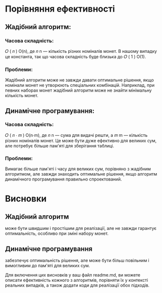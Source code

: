 # Порівняння ефективності
## Жадібний алгоритм:

### Часова складність: 
𝑂
(
𝑛
)
O(n), де 
𝑛
n — кількість різних номіналів монет. В нашому випадку це константа, так що часова складність буде близька до 
𝑂
(
1
)
O(1).
### Проблеми:
Жадібний алгоритм може не завжди давати оптимальне рішення, якщо номінали монет не утворюють спеціальних комбінацій. Наприклад, при певних наборах монет жадібний алгоритм може не знайти мінімальну кількість монет.
## Динамічне програмування:

### Часова складність: 
𝑂
(
𝑛
⋅
𝑚
)
O(n⋅m), де 
𝑛
n — сума для видачі решти, а 
𝑚
m — кількість різних номіналів монет. Це може бути дуже ефективно для великих сум, але потребує більше пам'яті для зберігання таблиці.
### Проблеми:
Вимагає більше пам'яті і часу для великих сум, порівняно з жадібним алгоритмом, але завжди знаходить оптимальне рішення, якщо алгоритм динамічного програмування правильно спроектований.

# Висновки
## Жадібний алгоритм
може бути швидшим і простішим для реалізації, але не завжди гарантує оптимальність, особливо при зміні набору монет.

## Динамічне програмування
забезпечує оптимальність рішення, але може бути більш повільним і вимогливим до пам'яті для великих сум.

Для включення цих висновків у ваш файл readme.md, ви можете описати ефективність кожного з алгоритмів, порівняти їх у контексті реальних випадків, а також додати коди для реалізації обох підходів.
